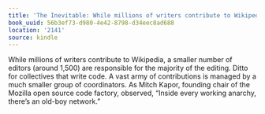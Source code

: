 ```yaml
---
title: 'The Inevitable: While millions of writers contribute to Wikipedia, a smaller…'
book_uuid: 56b3ef73-d980-4e42-8798-d34eec8ad688
location: '2141'
source: kindle
---
```


While millions of writers contribute to Wikipedia, a smaller number of editors (around 1,500) are responsible for the majority of the editing. Ditto for collectives that write code. A vast army of contributions is managed by a much smaller group of coordinators. As Mitch Kapor, founding chair of the Mozilla open source code factory, observed, “Inside every working anarchy, there’s an old-boy network.”